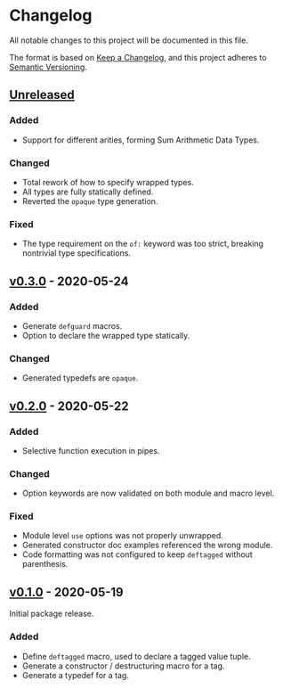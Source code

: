 # Changelog

All notable changes to this project will be documented in this file.

The format is based on [Keep a Changelog](https://keepachangelog.com/en/1.0.0/),
and this project adheres to [Semantic Versioning](https://semver.org/spec/v2.0.0.html).

## [Unreleased]

### Added

- Support for different arities, forming Sum Arithmetic Data Types.

### Changed

- Total rework of how to specify wrapped types.
- All types are fully statically defined.
- Reverted the `opaque` type generation.

### Fixed

- The type requirement on the `of:` keyword was too strict, breaking
  nontrivial type specifications.

## [v0.3.0] - 2020-05-24

### Added

- Generate `defguard` macros.
- Option to declare the wrapped type statically.

### Changed

- Generated typedefs are `opaque`.

## [v0.2.0] - 2020-05-22

### Added

- Selective function execution in pipes.

### Changed

- Option keywords are now validated on both module and macro level.

### Fixed

- Module level `use` options was not properly unwrapped.
- Generated constructor doc examples referenced the wrong module.
- Code formatting was not configured to keep `deftagged` without parenthesis.

## [v0.1.0] - 2020-05-19

Initial package release.

### Added

- Define `deftagged` macro, used to declare a tagged value tuple.
- Generate a constructor / destructuring macro for a tag.
- Generate a typedef for a tag.

[Unreleased]: https://github.com/notCalle/elixir-tagged/compare/v0.3.0..HEAD
[v0.3.0]: https://github.com/notCalle/elixir-tagged/releases/tag/v0.3.0
[v0.2.0]: https://github.com/notCalle/elixir-tagged/releases/tag/v0.2.0
[v0.1.0]: https://github.com/notCalle/elixir-tagged/releases/tag/v0.1.0
